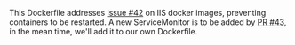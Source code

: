 This Dockerfile addresses [issue #42](https://github.com/Microsoft/iis-docker/issues/42) on IIS docker images, preventing containers to be restarted.
A new ServiceMonitor is to be added by [PR #43](https://github.com/Microsoft/iis-docker/pull/43), in the mean time, we'll add it to our own Dockerfile.